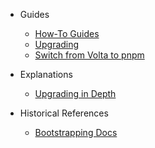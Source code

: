- Guides

  - [How-To Guides](guides.md)
  - [Upgrading](guides/upgrading.md)
  - [Switch from Volta to pnpm](guides/switch-from-volta-to-pnpm.md)

- Explanations

  - [Upgrading in Depth](explanations/upgrading-in-depth.md)

- Historical References

  - [Bootstrapping Docs](historical/bootstrapping-docs.md)
